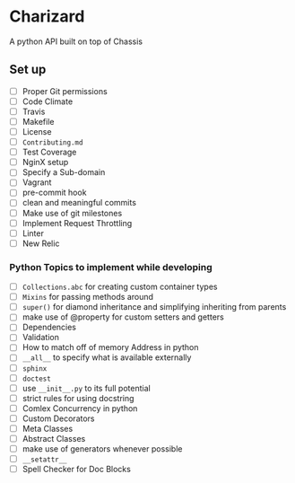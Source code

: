 # Charizard
A python API built on top of Chassis

## Set up
- [ ] Proper Git permissions
- [ ] Code Climate
- [ ] Travis
- [ ] Makefile
- [ ] License
- [ ] `Contributing.md`
- [ ] Test Coverage
- [ ] NginX setup
- [ ] Specify a Sub-domain
- [ ] Vagrant
- [ ] pre-commit hook
- [ ] clean and meaningful commits
- [ ] Make use of git milestones
- [ ] Implement Request Throttling
- [ ] Linter
- [ ] New Relic

### Python Topics to implement while developing
- [ ] `Collections.abc` for creating custom container types
- [ ] `Mixins` for passing methods around
- [ ] `super()` for diamond inheritance and simplifying inheriting from parents
- [ ] make use of @property for custom setters and getters
- [ ] Dependencies
- [ ] Validation
- [ ] How to match off of memory Address in python
- [ ] `__all__` to specify what is available externally
- [ ] `sphinx`
- [ ] `doctest`
- [ ] use `__init__.py` to its full potential
- [ ] strict rules for using docstring
- [ ] Comlex Concurrency in python
- [ ] Custom Decorators
- [ ] Meta Classes
- [ ] Abstract Classes
- [ ] make use of generators whenever possible
- [ ] `__setattr__`
- [ ] Spell Checker for Doc Blocks
